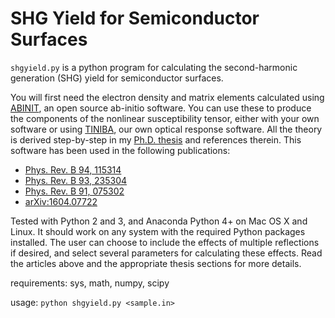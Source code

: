 SHG Yield for Semiconductor Surfaces
====================================

`shgyield.py` is a python program for calculating the second-harmonic generation (SHG) yield for semiconductor surfaces. 

You will first need the electron density and matrix elements calculated using [ABINIT](http://www.abinit.org), an open source ab-initio software. You can use these to produce the components of the nonlinear susceptibility tensor, either with your own software or using [TINIBA](https://github.com/bemese/tiniba), our own optical response software. All the theory is derived step-by-step in my [Ph.D. thesis](https://github.com/roguephysicist/thesis-phd) and references therein. This software has been used in the following publications:

* [Phys. Rev. B 94, 115314](https://doi.org/10.1103/PhysRevB.94.115314)
* [Phys. Rev. B 93, 235304](https://doi.org/10.1103/PhysRevB.93.235304)
* [Phys. Rev. B 91, 075302](https://doi.org/10.1103/PhysRevB.91.075302)
* [arXiv:1604.07722](https://arxiv.org/abs/1604.07722)

Tested with Python 2 and 3, and Anaconda Python 4+ on Mac OS X and Linux. It should work on any system with the required Python packages installed. The user can choose to include the effects of multiple reflections if desired, and select several parameters for calculating these effects. Read the articles above and the appropriate thesis sections for more details.

requirements:
sys, math, numpy, scipy

usage:
`python shgyield.py <sample.in>`
